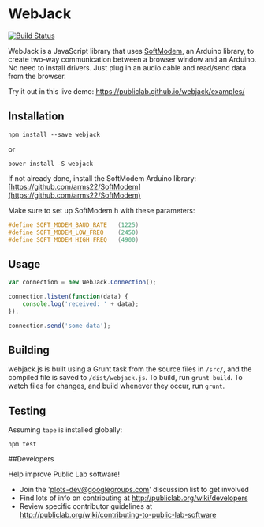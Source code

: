 WebJack
====

[![Build Status](https://travis-ci.org/publiclab/webjack.svg?branch=master)](https://travis-ci.org/publiclab/webjack)

WebJack is a JavaScript library that uses [SoftModem](https://github.com/arms22/SoftModem), an Arduino library, to create two-way communication between a browser window and an Arduino. No need to install drivers. Just plug in an audio cable and read/send data from the browser.

Try it out in this live demo: https://publiclab.github.io/webjack/examples/

## Installation
```
npm install --save webjack
```
or
```
bower install -S webjack 
```
If not already done, install the SoftModem Arduino library:
[https://github.com/arms22/SoftModem](https://github.com/arms22/SoftModem)

Make sure to set up SoftModem.h with these parameters:
```cpp
#define SOFT_MODEM_BAUD_RATE   (1225)
#define SOFT_MODEM_LOW_FREQ    (2450)
#define SOFT_MODEM_HIGH_FREQ   (4900)
```

## Usage
```js
var connection = new WebJack.Connection();

connection.listen(function(data) {
	console.log('received: ' + data);
});

connection.send('some data');
```




## Building

webjack.js is built using a Grunt task from the source files in `/src/`, and the compiled file is saved to `/dist/webjack.js`. To build, run `grunt build`. To watch files for changes, and build whenever they occur, run `grunt`. 


## Testing

Assuming `tape` is installed globally:
```
npm test
```


##Developers

Help improve Public Lab software!

* Join the 'plots-dev@googlegroups.com' discussion list to get involved
* Find lots of info on contributing at http://publiclab.org/wiki/developers
* Review specific contributor guidelines at http://publiclab.org/wiki/contributing-to-public-lab-software
